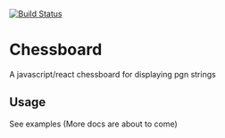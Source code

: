 [![Build Status](https://travis-ci.com/kolibri/chessboard.svg?branch=master)](https://travis-ci.com/kolibri/chessboard)

# Chessboard

A javascript/react chessboard for displaying pgn strings

## Usage

See examples (More docs are about to come)

